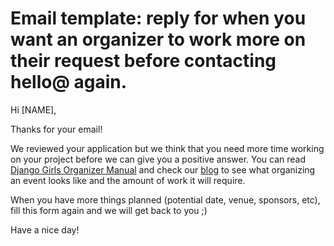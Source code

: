 # Email template: reply for when you want an organizer to work more on their request before contacting hello@ again.

Hi [NAME],

Thanks for your email!

We reviewed your application but we think that you need more time working on your project before we can give you a positive answer.
You can read [Django Girls Organizer Manual](http://organize.djangogirls.org/) and check our [blog](http://blog.djangogirls.org/) to see what organizing an event looks like and the amount of work it will require.

When you have more things planned (potential date, venue, sponsors, etc), fill this form again and we will get back to you ;)

Have a nice day!